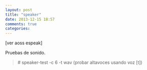 ```yaml
---
layout: post
title: "speaker"
date: 2013-12-15 18:57
comments: true
categories: 
---
```

[ver aoss espeak]

Pruebas de sonido.

>\# speaker-test -c 6 -t wav (probar altavoces usando voz [t])

